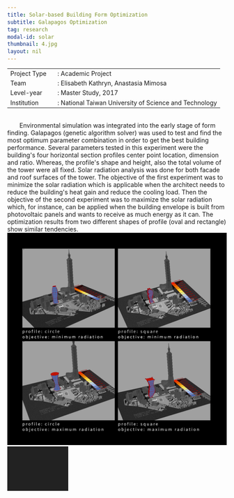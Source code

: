 ```yaml
---
title: Solar-based Building Form Optimization
subtitle: Galapagos Optimization
tag: research
modal-id: solar
thumbnail: 4.jpg
layout: nil
---
```

<table class="table__research">
    <tbody>
        <tr>
            <td>
                Project Type&nbsp;&nbsp;&nbsp;
            </td>
            <td>
                : Academic Project
            </td>
        </tr>
        <tr>
            <td>
                Team
            </td>
            <td>
                : Elisabeth Kathryn, Anastasia Mimosa
            </td>
        </tr>
        <tr>
            <td>
                Level-year
            </td>
            <td>
                : Master Study, 2017
            </td>
        </tr>
        <tr>
            <td>
                Institution
            </td>
            <td>
                : National Taiwan University of Science and Technology
            </td>
        </tr>
    </tbody>
</table>
<br>
&emsp;&emsp;Environmental simulation was integrated into the early stage of form finding. Galapagos (genetic algorithm solver) was used to test and find the most optimum parameter combination in order to get the best building performance. Several parameters tested in this experiment were the building's four horizontal section profiles center point location, dimension and ratio. Whereas, the profile's shape and height, also the total volume of the tower were all fixed. Solar radiation analysis was done for both facade and roof surfaces of the tower. The objective of the first experiment was to minimize the solar radiation which is applicable when the architect needs to reduce the building's heat gain and reduce the cooling load. Then the objective of the second experiment was to maximize the solar radiation which, for instance, can be applied when the building envelope is built from photovoltaic panels and wants to receive as much energy as it can. The optimization results from two different shapes of profile (oval and rectangle) show similar tendencies.

<img src="images/portfolio/4/4A.jpg" class="img-responsive img-centered" alt="Galapagos Optimization">
<img src="images/portfolio/4/4B.jpg" class="img-responsive img-centered" alt="Galapagos Optimization">
